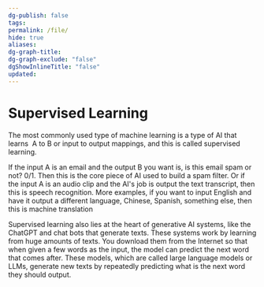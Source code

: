 ```yaml
---
dg-publish: false
tags: 
permalink: /file/
hide: true
aliases: 
dg-graph-title: 
dg-graph-exclude: "false"
dgShowInlineTitle: "false"
updated:
---
```

# Supervised Learning
The most commonly used type of machine learning is a type of AI that learns 
A to B or input to output mappings, and this is called supervised learning.

If the input A is an email and the output B you want is, is this email spam or not? 0/1. Then this is the core piece of AI used to build a spam filter. Or if the input A is an audio clip and the AI's job is output the text transcript, then this is speech recognition. More examples, if you want to input English and have it output a different language, Chinese, Spanish, something else, then this is machine translation

Supervised learning also lies at the heart of generative AI systems, like the ChatGPT and chat bots that generate texts. These systems work by learning from huge amounts of texts. You download them from the Internet so that when given a few words as the input, the model can predict the next word that comes after. These models, which are called large language models or LLMs, generate new texts by repeatedly predicting what is the next word they should output.